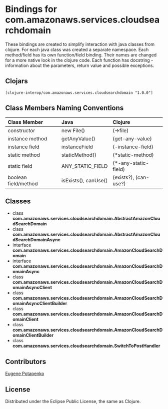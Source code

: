 # Bindings for com.amazonaws.services.cloudsearchdomain

These bindings are created to simplify interaction with java classes from clojure.
For each java class was created a separate namespace.
Each method/field has its own function/field binding.
Their names are changed for a more native look in the clojure code. Each function has docstring - information about the parameters, return value and possible exceptions.

## Clojars

```
[clojure-interop/com.amazonaws.services.cloudsearchdomain "1.0.0"]
```

## Class Members Naming Conventions

| Class Member | Java | Clojure |
|:--|:--|:--|
| constructor | new File() | (->file) |
| instance method | getAnyValue() | (get-any-value) |
| instance field | instanceField | (-instance-field) |
| static method | staticMethod() | (*static-method) |
| static field | ANY_STATIC_FIELD | (*-any-static-field) |
| boolean field/method | isExists(), canUse() | (exists?), (can-use?) |

## Classes

- class **com.amazonaws.services.cloudsearchdomain.AbstractAmazonCloudSearchDomain**
- class **com.amazonaws.services.cloudsearchdomain.AbstractAmazonCloudSearchDomainAsync**
- interface **com.amazonaws.services.cloudsearchdomain.AmazonCloudSearchDomain**
- interface **com.amazonaws.services.cloudsearchdomain.AmazonCloudSearchDomainAsync**
- class **com.amazonaws.services.cloudsearchdomain.AmazonCloudSearchDomainAsyncClient**
- class **com.amazonaws.services.cloudsearchdomain.AmazonCloudSearchDomainAsyncClientBuilder**
- class **com.amazonaws.services.cloudsearchdomain.AmazonCloudSearchDomainClient**
- class **com.amazonaws.services.cloudsearchdomain.AmazonCloudSearchDomainClientBuilder**
- class **com.amazonaws.services.cloudsearchdomain.SwitchToPostHandler**

## Contributors

[Eugene Potapenko](https://github.com/potapenko/)

## License

Distributed under the Eclipse Public License, the same as Clojure.
